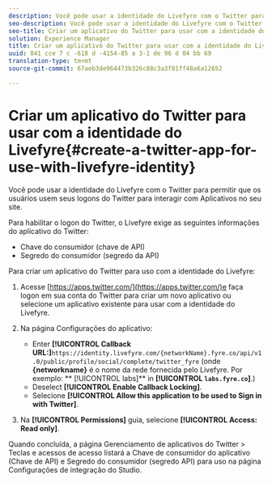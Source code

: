 ```yaml
---
description: Você pode usar a identidade do Livefyre com o Twitter para permitir que os usuários usem seus logons do Twitter para interagir com Aplicativos no seu site.
seo-description: Você pode usar a identidade do Livefyre com o Twitter para permitir que os usuários usem seus logons do Twitter para interagir com Aplicativos no seu site.
seo-title: Criar um aplicativo do Twitter para usar com a identidade do Livefyre
solution: Experience Manager
title: Criar um aplicativo do Twitter para usar com a identidade do Livefyre
uuid: 841 cce 7 c -618 d -4154-85 a 3-1 de 96 d 04 bb 69
translation-type: tm+mt
source-git-commit: 67aeb3de964473b326c88c3a3f81ff48a6a12652

---
```



# Criar um aplicativo do Twitter para usar com a identidade do Livefyre{#create-a-twitter-app-for-use-with-livefyre-identity}

Você pode usar a identidade do Livefyre com o Twitter para permitir que os usuários usem seus logons do Twitter para interagir com Aplicativos no seu site.

Para habilitar o logon do Twitter, o Livefyre exige as seguintes informações do aplicativo do Twitter:

* Chave do consumidor (chave de API)
* Segredo do consumidor (segredo da API)

Para criar um aplicativo do Twitter para uso com a identidade do Livefyre:

1. Acesse [https://apps.twitter.com/](https://apps.twitter.com/)e faça logon em sua conta do Twitter para criar um novo aplicativo ou selecione um aplicativo existente para usar com a identidade do Livefyre.
1. Na página Configurações do aplicativo:

   * Enter **[!UICONTROL Callback URL:]**`https://identity.livefyre.com/{networkName}.fyre.co/api/v1.0/public/profile/social/complete/twitter_fyre` (onde **{networkname}** é o nome da rede fornecida pelo Livefyre. Por exemplo: ** [!UICONTROL labs]** in **[!UICONTROL `labs.fyre.co`]**.)
   * Deselect **[!UICONTROL Enable Callback Locking]**.
   * Selecione **[!UICONTROL Allow this application to be used to Sign in with Twitter]**.

1. Na **[!UICONTROL Permissions]** guia, selecione **[!UICONTROL Access: Read only]**.

Quando concluída, a página Gerenciamento de aplicativos do Twitter &gt; Teclas e acessos de acesso listará a Chave de consumidor do aplicativo (Chave de API) e Segredo do consumidor (segredo API) para uso na página Configurações de integração do Studio.
